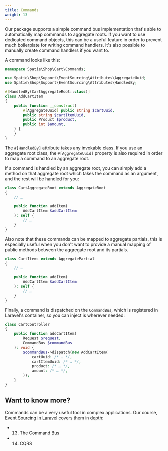 ```yaml
---
title: Commands
weight: 13
---
```


Our package supports a simple command bus implementation that's able to automatically map commands to aggregate roots. If you want to use dedicated command objects, this can be a useful feature in order to prevent much boilerplate for writing command handlers. It's also possible to manually create command handlers if you want to.

A command looks like this:

```php
namespace Spatie\Shop\Cart\Commands;

use Spatie\Shop\Support\EventSourcing\Attributes\AggregateUuid;
use Spatie\Shop\Support\EventSourcing\Attributes\HandledBy;

#[HandledBy(CartAggregateRoot::class)]
class AddCartItem
{
    public function __construct(
        #[AggregateUuid] public string $cartUuid,
        public string $cartItemUuid,
        public Product $product,
        public int $amount,
    ) {
    }
}
```

The `#[HandledBy]` attribute takes any invokable class. If you use an aggregate root class, the `#[AggregateUuid]` property is also required in order to map a command to an aggregate root.

If a command is handled by an aggregate root, you can simply add a method on that aggregate root which takes the command as an argument, and the rest will be handled for you:

```php
class CartAggregateRoot extends AggregateRoot
{
    // …

    public function addItem(
        AddCartItem $addCartItem
    ): self {
        // …
    }
}
```

Also note that these commands can be mapped to aggregate partials, this is especially useful when you don't want to provide a manual mapping of public methods between the aggregate root and its partials.

```php
class CartItems extends AggregatePartial
{
    // …

    public function addItem(
        AddCartItem $addCartItem
    ): self {
        // …
    }
}
```

Finally, a command is dispatched on the `CommandBus`, which is registered in Laravel's container, so you can inject is wherever needed:

```php
class CartController
{
    public function addCartItem(
        Request $request,
        CommandBus $commandBus
    ): void {
        $commandBus->dispatch(new AddCartItem(
            cartUuid: /* … */,
            cartItemUuid: /* … */,
            product: /* … */,
            amount: /* … */,
        ));
    }
}
```

## Want to know more?

Commands can be a very useful tool in complex applications. Our course, [Event Sourcing in Laravel](https://event-sourcing-laravel.com/) covers them in depth:

- 13. The Command Bus
- 14. CQRS
